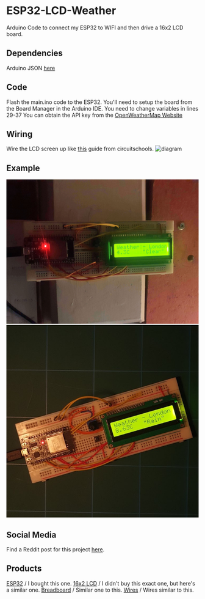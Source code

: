 # ESP32-LCD-Weather
Arduino Code to connect my ESP32 to WIFI and then drive a 16x2 LCD board.

## Dependencies
Arduino JSON [here](https://www.arduino.cc/reference/en/libraries/arduino_json/)

## Code
Flash the main.ino code to the ESP32. You'll need to setup the board from the Board Manager in the Arduino IDE.
You need to change variables in lines 29-37
You can obtain the API key from the [OpenWeatherMap Website](https://openweathermap.org/api)

## Wiring
Wire the LCD screen up like [this](https://www.circuitschools.com/interfacing-16x2-lcd-module-with-esp32-with-and-without-i2c/) guide from circuitschools. 
![diagram](https://www.circuitschools.com/wp-content/uploads/2020/09/Interfacing-16X2-LCD-module-with-ESP-32-without-using-I2C-adapter.webp)

## Example
![image1](/docs/20220121_211039.jpg)
![image2](/docs/20220213_170215.jpg)

## Social Media
Find a Reddit post for this project [here](https://www.reddit.com/r/electronics/comments/tt9dw8/esp32_connected_to_a_16x2_lcd_display/).

## Products
[ESP32](https://www.aliexpress.com/item/32826540261.html?spm=a2g0o.order_detail.0.0.710ff19ckwHSkZ) / I bought this one.
[16x2 LCD](https://www.aliexpress.com/item/32845856464.html?spm=a2g0o.productlist.0.0.69fb6c234l8Mkg&algo_pvid=399d261e-b833-488f-bce6-d7daa3d6e4fd&algo_exp_id=399d261e-b833-488f-bce6-d7daa3d6e4fd-21&pdp_ext_f=%7B%22sku_id%22%3A%2265129311451%22%7D&pdp_pi=-1%3B1.06%3B-1%3B-1%40salePrice%3BGBP%3Bsearch-mainSearch) / I didn't buy this exact one, but here's a similar one.
[Breadboard](https://www.aliexpress.com/item/1005001607502404.html?spm=a2g0o.productlist.0.0.2a2168e8xttYsb&algo_pvid=f6168882-ccfe-4833-800e-5336558e9817&algo_exp_id=f6168882-ccfe-4833-800e-5336558e9817-5&pdp_ext_f=%7B%22sku_id%22%3A%2212000016780239155%22%7D&pdp_pi=-1%3B0.38%3B-1%3B-1%40salePrice%3BGBP%3Bsearch-mainSearch) / Similar one to this.
[Wires](https://www.aliexpress.com/item/1005002118864496.html?spm=a2g0o.productlist.0.0.4adf1d3d76edPe&algo_pvid=cdca95ac-e9c2-450d-bc0e-a4edf72990e2&algo_exp_id=cdca95ac-e9c2-450d-bc0e-a4edf72990e2-6&pdp_ext_f=%7B%22sku_id%22%3A%2212000023064345895%22%7D&pdp_pi=-1%3B2.59%3B-1%3B3.0%40salePrice%3BGBP%3Bsearch-mainSearch) / Wires similar to this.